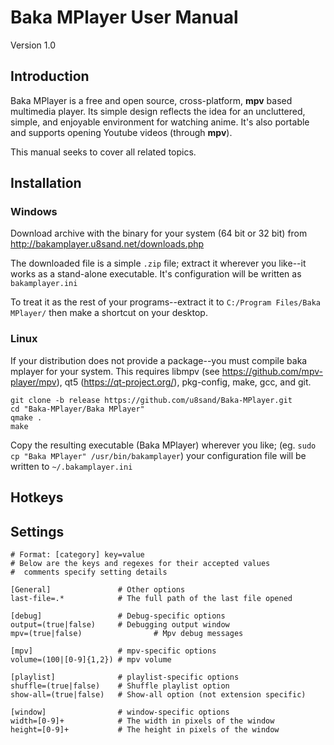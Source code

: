 # Baka MPlayer User Manual
Version 1.0

## Introduction

Baka MPlayer is a free and open source, cross-platform, **mpv** based multimedia player.
Its simple design reflects the idea for an uncluttered, simple, and enjoyable environment for watching anime.
It's also portable and supports opening Youtube videos (through **mpv**).

This manual seeks to cover all related topics.

## Installation

### Windows

Download archive with the binary for your system (64 bit or 32 bit) from
http://bakamplayer.u8sand.net/downloads.php

The downloaded file is a simple `.zip` file; extract it wherever you like--it works as a stand-alone executable. It's configuration will be written as `bakamplayer.ini`

To treat it as the rest of your programs--extract it to `C:/Program Files/Baka MPlayer/` then make a shortcut on your desktop.

### Linux

If your distribution does not provide a package--you must compile baka mplayer for your system. This requires libmpv (see https://github.com/mpv-player/mpv), qt5 (https://qt-project.org/), pkg-config, make, gcc, and git.

	git clone -b release https://github.com/u8sand/Baka-MPlayer.git
	cd "Baka-MPlayer/Baka MPlayer"
	qmake .
	make
	
Copy the resulting executable (Baka MPlayer) wherever you like; (eg. `sudo cp "Baka MPlayer" /usr/bin/bakamplayer`) your configuration file will be written to `~/.bakamplayer.ini`

## Hotkeys


## Settings

	# Format: [category] key=value
	# Below are the keys and regexes for their accepted values
	#  comments specify setting details
	
	[General]               # Other options
	last-file=.*            # The full path of the last file opened
	
	[debug]                 # Debug-specific options
	output=(true|false)     # Debugging output window
	mpv=(true|false)				# Mpv debug messages

	[mpv]                   # mpv-specific options
	volume=(100|[0-9]{1,2}) # mpv volume
	
	[playlist]              # playlist-specific options
	shuffle=(true|false)    # Shuffle playlist option
	show-all=(true|false)   # Show-all option (not extension specific)
	
	[window]                # window-specific options
	width=[0-9]+            # The width in pixels of the window
	height=[0-9]+           # The height in pixels of the window
	
